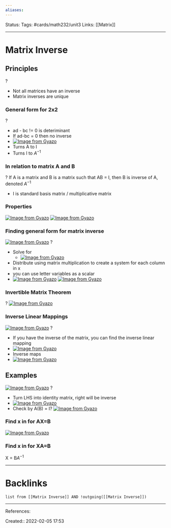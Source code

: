 ```yaml
---
aliases:
---
```

Status:
Tags: #cards/math232/unit3
Links: [[Matrix]]
___

# Matrix Inverse

## Principles
?
- Not all matrices have an inverse
- Matrix inverses are unique

### General form for 2x2
?
- ad - bc != 0 is deteriminant
- If ad-bc = 0 then no inverse
- [![Image from Gyazo](https://i.gyazo.com/f09e46a83d371b56b55a22d8cb10f351.png)](https://gyazo.com/f09e46a83d371b56b55a22d8cb10f351)
- Turns A to I
- Turns I to $A^{-1}$
<!--SR:!2022-03-05,2,130-->

### In relation to matrix A and B
?
If A is a matrix and B is a matrix such that AB = I, then B is inverse of A, denoted $A^{-1}$
- I is standard basis matrix / multiplicative matrix
<!--SR:!2022-03-05,2,130-->

### Properties
[![Image from Gyazo](https://i.gyazo.com/c8d146ac6ef953000b50f191b7eaab34.png)](https://gyazo.com/c8d146ac6ef953000b50f191b7eaab34)
[![Image from Gyazo](https://i.gyazo.com/c554c14f701b28be8854a3618fac9305.png)](https://gyazo.com/c554c14f701b28be8854a3618fac9305)

### Finding general form for matrix inverse
[![Image from Gyazo](https://i.gyazo.com/684e8a70ce01f021285aed978e36a5ff.png)](https://gyazo.com/684e8a70ce01f021285aed978e36a5ff)
?
- Solve for
	- [![Image from Gyazo](https://i.gyazo.com/75a3a6059c13c10b19413865143dd4e0.png)](https://gyazo.com/75a3a6059c13c10b19413865143dd4e0)
- Distribute using matrix multiplication to create a system for each column in x
- you can use letter variables as a scalar
- [![Image from Gyazo](https://i.gyazo.com/e59f54513241cd53ad21dbf4700d9d85.png)](https://gyazo.com/e59f54513241cd53ad21dbf4700d9d85)
[![Image from Gyazo](https://i.gyazo.com/f09e46a83d371b56b55a22d8cb10f351.png)](https://gyazo.com/f09e46a83d371b56b55a22d8cb10f351)

### Invertible Matrix Theorem
?
[![Image from Gyazo](https://i.gyazo.com/221eb73bebe08cb137c15a1a0c3b542e.png)](https://gyazo.com/221eb73bebe08cb137c15a1a0c3b542e)

### Inverse Linear Mappings
[![Image from Gyazo](https://i.gyazo.com/5e2c5c38e96fd420751213c2950dccea.png)](https://gyazo.com/5e2c5c38e96fd420751213c2950dccea)
?
- If you have the inverse of the matrix, you can find the inverse linear mapping
- [![Image from Gyazo](https://i.gyazo.com/b0935382c1f80b0a97db683f446317df.png)](https://gyazo.com/b0935382c1f80b0a97db683f446317df)
- Inverse maps
- [![Image from Gyazo](https://i.gyazo.com/ca0cc2155095345584d59d933e34a9b5.png)](https://gyazo.com/ca0cc2155095345584d59d933e34a9b5)
<!--SR:!2022-02-13,2,150-->

## Examples
[![Image from Gyazo](https://i.gyazo.com/864b5023f9f28b221cd0a85748c35ab8.png)](https://gyazo.com/864b5023f9f28b221cd0a85748c35ab8)
?
- Turn LHS into identity matrix, right will be inverse
- [![Image from Gyazo](https://i.gyazo.com/dc8e1d2b7f70d7eaa7902fff7c0a99b1.png)](https://gyazo.com/dc8e1d2b7f70d7eaa7902fff7c0a99b1)
- Check by A(B) = I?
[![Image from Gyazo](https://i.gyazo.com/70c4dcb542b27488f134c65aeadfb5c3.png)](https://gyazo.com/70c4dcb542b27488f134c65aeadfb5c3)
### Find x in for AX=B
[![Image from Gyazo](https://i.gyazo.com/ebd2165571119bdaa0fa466198a5ce4d.png)](https://gyazo.com/ebd2165571119bdaa0fa466198a5ce4d)

### Find x in for XA=B
X = B$A^{-1}$
___

# Backlinks
```dataview
list from [[Matrix Inverse]] AND !outgoing([[Matrix Inverse]])
```
___
References:

Created:: 2022-02-05 17:53
